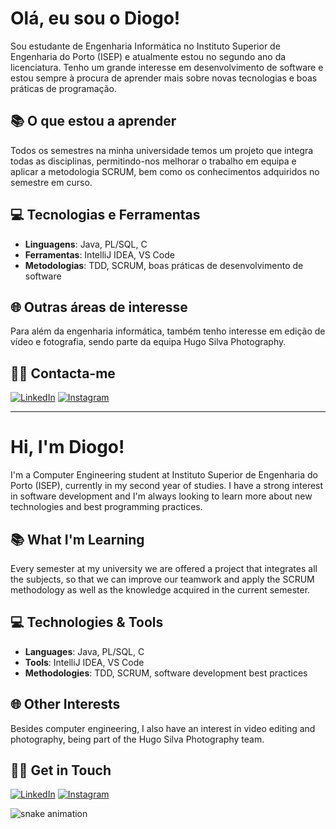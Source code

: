 # Olá, eu sou o Diogo!

Sou estudante de Engenharia Informática no Instituto Superior de Engenharia do Porto (ISEP) e atualmente estou no segundo ano da licenciatura. Tenho um grande interesse em desenvolvimento de software e estou sempre à procura de aprender mais sobre novas tecnologias e boas práticas de programação.

## 📚 O que estou a aprender

Todos os semestres na minha universidade temos um projeto que integra todas as disciplinas, permitindo-nos melhorar o trabalho em equipa e aplicar a metodologia SCRUM, bem como os conhecimentos adquiridos no semestre em curso.

## 💻 Tecnologias e Ferramentas

- **Linguagens**: Java, PL/SQL, C
- **Ferramentas**: IntelliJ IDEA, VS Code
- **Metodologias**: TDD, SCRUM, boas práticas de desenvolvimento de software

## 🌐 Outras áreas de interesse

Para além da engenharia informática, também tenho interesse em edição de vídeo e fotografia, sendo parte da equipa Hugo Silva Photography.

## 👨‍💻 Contacta-me

[![LinkedIn](https://img.shields.io/badge/LinkedIn-%230077B5.svg?style=for-the-badge&logo=linkedin&logoColor=white)](https://www.linkedin.com/in/diogo-pereira-620a48176/) [![Instagram](https://img.shields.io/badge/Instagram-%23E4405F.svg?style=for-the-badge&logo=instagram&logoColor=white)](https://www.instagram.com/diogo._.pereira_/) 

---

# Hi, I'm Diogo!

I'm a Computer Engineering student at Instituto Superior de Engenharia do Porto (ISEP), currently in my second year of studies. I have a strong interest in software development and I'm always looking to learn more about new technologies and best programming practices.

## 📚 What I'm Learning

Every semester at my university we are offered a project that integrates all the subjects, so that we can improve our teamwork and apply the SCRUM methodology as well as the knowledge acquired in the current semester.

## 💻 Technologies & Tools

- **Languages**: Java, PL/SQL, C
- **Tools**: IntelliJ IDEA, VS Code
- **Methodologies**: TDD, SCRUM, software development best practices

## 🌐 Other Interests

Besides computer engineering, I also have an interest in video editing and photography, being part of the Hugo Silva Photography team.

## 👨‍💻 Get in Touch

[![LinkedIn](https://img.shields.io/badge/LinkedIn-%230077B5.svg?style=for-the-badge&logo=linkedin&logoColor=white)](https://www.linkedin.com/in/diogo-pereira-620a48176/)  [![Instagram](https://img.shields.io/badge/Instagram-%23E4405F.svg?style=for-the-badge&logo=instagram&logoColor=white)](https://www.instagram.com/diogo._.pereira_/) 




![snake animation](https://github.com/<DiogoMMP>/<DiogoMMP>/blob/output/github-contribution-grid-snake2.svg)
